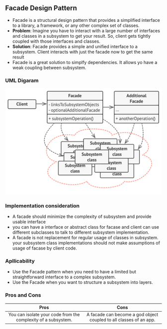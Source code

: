 ## Facade Design Pattern
- Facade is a structural design pattern that provides a simplified interface to a library, a framework, or any other complex set of classes.
- **Problem**: Imagine you have to interact with a large number of interfaces and classes in a subsystem to get your result. So, client gets tightly coupled with those interfaces and classes.
- **Solution**: Facade provides a simple and unified interface to a subsystem. Client interacts with just the facade now to get the same result
- Facade is a great solution to simplfy dependencies. It allows yo have a weak coupling between subsystem.


### UML Digaram
![facade uml diagram](../resources/images/facadeUML.png)

### Implementation consideration
- A facade should minimize the complexity of subsystem and provide usable interface
- you can have a interface or abstract class for facase and client can use different subclasses to talk to different subsystem implementation.
- A facade is not replacement for regular usage of classes in subsystem. your subsystem class implementations should not make assumptions of usage of facase by client code.

### Apllicability
- Use the Facade pattern when you need to have a limited but straightforward interface to a complex subsystem.
- Use the Facade when you want to structure a subsystem into layers.


### Pros and Cons

|                Pros                |                                                            Cons                                                            |
|:----------------------------------:|:--------------------------------------------------------------------------------------------------------------------------:|
| You can isolate your code from the complexity of a subsystem.| A facade can become a god object coupled to all classes of an app. |
